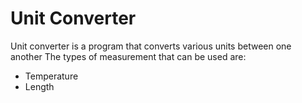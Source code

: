 # Unit Converter
Unit converter is a program that converts various units between one another
The types of measurement that can be used are:
- Temperature
- Length
